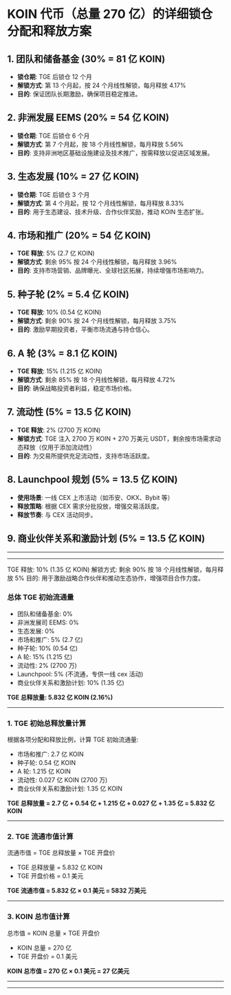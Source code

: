 # KOIN 代币（总量 270 亿）的详细锁仓分配和释放方案

## 1. 团队和储备基金 (30% = 81 亿 KOIN)
- **锁仓期**: TGE 后锁仓 12 个月  
- **解锁方式**: 第 13 个月起，按 24 个月线性解锁，每月释放 4.17%  
- **目的**: 保证团队长期激励，确保项目稳定推进。

## 2. 非洲发展 EEMS (20% = 54 亿 KOIN)
- **锁仓期**: TGE 后锁仓 6 个月  
- **解锁方式**: 第 7 个月起，按 18 个月线性解锁，每月释放 5.56%  
- **目的**: 支持非洲地区基础设施建设及技术推广，按需释放以促进区域发展。

## 3. 生态发展 (10% = 27 亿 KOIN)
- **锁仓期**: TGE 后锁仓 3 个月  
- **解锁方式**: 第 4 个月起，按 12 个月线性解锁，每月释放 8.33%  
- **目的**: 用于生态建设、技术升级、合作伙伴奖励，推动 KOIN 生态扩张。

## 4. 市场和推广 (20% = 54 亿 KOIN)
- **TGE 释放**: 5% (2.7 亿 KOIN)  
- **解锁方式**: 剩余 95% 按 24 个月线性解锁，每月释放 3.96%  
- **目的**: 支持市场营销、品牌曝光、全球社区拓展，持续增强市场影响力。

## 5. 种子轮 (2% = 5.4 亿 KOIN)
- **TGE 释放**: 10% (0.54 亿 KOIN)  
- **解锁方式**: 剩余 90% 按 24 个月线性解锁，每月释放 3.75%  
- **目的**: 激励早期投资者，平衡市场流通与持仓信心。

## 6. A 轮 (3% = 8.1 亿 KOIN)
- **TGE 释放**: 15% (1.215 亿 KOIN)  
- **解锁方式**: 剩余 85% 按 18 个月线性解锁，每月释放 4.72%  
- **目的**: 确保战略投资者利益，稳定市场价格。

## 7. 流动性 (5% = 13.5 亿 KOIN)
- **TGE 释放**: 2% (2700 万 KOIN)  
- **解锁方式**: TGE 注入 2700 万 KOIN + 270 万美元 USDT，剩余按市场需求动态释放（仅用于添加流动性）  
- **目的**: 为交易所提供充足流动性，支持市场活跃度。

## 8. Launchpool 规划 (5% = 13.5 亿 KOIN)
- **使用场景**: 一线 CEX 上市活动（如币安、OKX、Bybit 等）  
- **释放策略**: 根据 CEX 需求分批投放，增强交易活跃度。  
- **释放节奏**: 与 CEX 活动同步。

## 9. 商业伙伴关系和激励计划 (5% = 13.5 亿 KOIN)

<hr><hr>
TGE 释放: 10% (1.35 亿 KOIN)  
解锁方式: 剩余 90% 按 18 个月线性解锁，每月释放 5%  
目的: 用于激励战略合作伙伴和推动生态协作，增强项目合作力度。  

### 总体 TGE 初始流通量  
- 团队和储备基金: 0%  
- 非洲发展司 EEMS: 0%  
- 生态发展: 0%  
- 市场和推广: 5% (2.7 亿)  
- 种子轮: 10% (0.54 亿)  
- A 轮: 15% (1.215 亿)  
- 流动性: 2% (2700 万)  
- Launchpool: 5% (不流通，专供一线 cex 活动)  
- 商业伙伴关系和激励计划: 10% (1.35 亿)  

**TGE 总释放量: 5.832 亿 KOIN (2.16%)**  

---

### 1. TGE 初始总释放量计算  
根据各项分配和释放比例，计算 TGE 初始流通量:  
- 市场和推广: 2.7 亿 KOIN  
- 种子轮: 0.54 亿 KOIN  
- A 轮: 1.215 亿 KOIN  
- 流动性: 0.027 亿 KOIN (2700 万)  
- 商业伙伴关系和激励计划: 1.35 亿 KOIN  

**TGE 总释放量 = 2.7 亿 + 0.54 亿 + 1.215 亿 + 0.027 亿 + 1.35 亿 = 5.832 亿 KOIN**  

---

### 2. TGE 流通市值计算  
流通市值 = TGE 总释放量 × TGE 开盘价  
- TGE 总释放量 = 5.832 亿 KOIN  
- TGE 开盘价格 = 0.1 美元  

**TGE 流通市值 = 5.832 亿 × 0.1 美元 = 5832 万美元**  

---

### 3. KOIN 总市值计算  
总市值 = KOIN 总量 × TGE 开盘价  
- KOIN 总量 = 270 亿  
- TGE 开盘价 = 0.1 美元  

**KOIN 总市值 = 270 亿 × 0.1 美元 = 27 亿美元**  
<hr><hr>